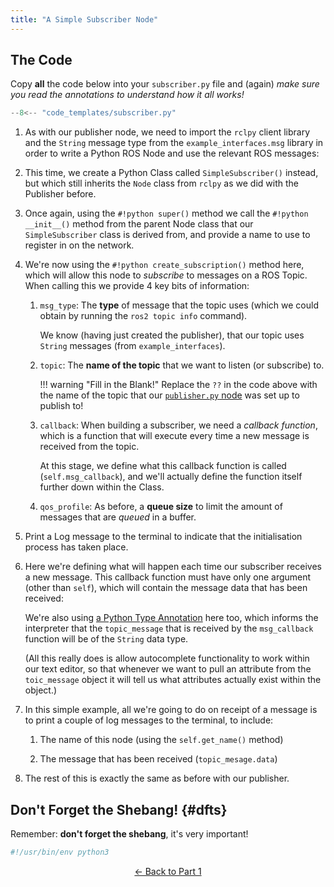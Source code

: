 ```yaml
---  
title: "A Simple Subscriber Node"  
---
```


## The Code

Copy **all** the code below into your `subscriber.py` file and (again) *make sure you read the annotations to understand how it all works!*

```python title="subscriber.py"
--8<-- "code_templates/subscriber.py"
```

1. As with our publisher node, we need to import the `rclpy` client library and the `String` message type from the `example_interfaces.msg` library in order to write a Python ROS Node and use the relevant ROS messages:

2. This time, we create a Python Class called `SimpleSubscriber()` instead, but which still inherits the `Node` class from `rclpy` as we did with the Publisher before.

3. Once again, using the `#!python super()` method we call the `#!python __init__()` method from the parent Node class that our `SimpleSubscriber` class is derived from, and provide a name to use to register in on the network.

4. We're now using the `#!python create_subscription()` method here, which will allow this node to *subscribe* to messages on a ROS Topic. When calling this we provide 4 key bits of information:

    1. `msg_type`: The **type** of message that the topic uses (which we could obtain by running the `ros2 topic info` command).
        
        We know (having just created the publisher), that our topic uses `String` messages (from `example_interfaces`).
    
    1. `topic`: The **name of the topic** that we want to listen (or subscribe) to.
        
        !!! warning "Fill in the Blank!"
            Replace the `??` in the code above with the name of the topic that our [`publisher.py` node](./publisher.md) was set up to publish to!
    
    1. `callback`: When building a subscriber, we need a *callback function*, which is a function that will execute every time a new message is received from the topic.

        At this stage, we define what this callback function is called (`self.msg_callback`), and we'll actually define the function itself further down within the Class.
    
    1. `qos_profile`: As before, a **queue size** to limit the amount of messages that are *queued* in a buffer. 

5. Print a Log message to the terminal to indicate that the initialisation process has taken place.

6. Here we're defining what will happen each time our subscriber receives a new message. This callback function must have only one argument (other than `self`), which will contain the message data that has been received:

    We're also using [a Python Type Annotation](https://docs.python.org/3/library/typing.html) here too, which informs the interpreter that the `topic_message` that is received by the `msg_callback` function will be of the `String` data type.
    
    (All this really does is allow autocomplete functionality to work within our text editor, so that whenever we want to pull an attribute from the `toic_message` object it will tell us what attributes actually exist within the object.)

7. In this simple example, all we're going to do on receipt of a message is to print a couple of log messages to the terminal, to include: 

    1. The name of this node (using the `self.get_name()` method)

    1. The message that has been received (`topic_mesage.data`)

8. The rest of this is exactly the same as before with our publisher.

## Don't Forget the Shebang! {#dfts}

Remember: **don't forget the shebang**, it's very important!

```python
#!/usr/bin/env python3
```

<p align="center">
  <a href="../../part1#sub_ret">&#8592; Back to Part 1</a>
</p>